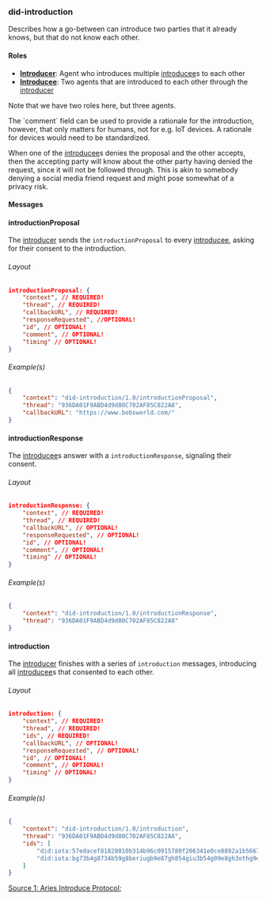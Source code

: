 ### did-introduction

Describes how a go-between can introduce two parties that it already knows, but that do not know each other.

#### Roles
- <u>**Introducer**</u>: Agent who introduces multiple <u>introducee</u>s to each other
- <u>**Introducee**</u>: Two agents that are introduced to each other through the <u>introducer</u>

Note that we have two roles here, but three agents.

The ´comment´ field can be used to provide a rationale for the introduction, however, that only matters for humans, not for e.g. IoT devices. A rationale for devices would need to be standardized.

When one of the <u>introducee</u>s denies the proposal and the other accepts, then the accepting party will know about the other party having denied the request, since it will not be followed through. This is akin to somebody denying a social media friend request and might pose somewhat of a privacy risk.

#### Messages

#### introductionProposal
The <u>introducer</u> sends the `introductionProposal` to every <u>introducee</u>, asking for their consent to the introduction.

###### Layout

```JSON
introductionProposal: {
    "context", // REQUIRED!
    "thread", // REQUIRED!
    "callbackURL", // REQUIRED!
    "responseRequested", //OPTIONAL!
    "id", // OPTIONAL!
    "comment", // OPTIONAL!
    "timing" // OPTIONAL!
}
```

###### Example(s)

```JSON
{
    "context": "did-introduction/1.0/introductionProposal",
    "thread": "936DA01F9ABD4d9d80C702AF85C822A8",
    "callbackURL": "https://www.bobsworld.com/"
}
```

#### introductionResponse
The <u>introducee</u>s answer with a `introductionResponse`, signaling their consent.

###### Layout

```JSON
introductionResponse: {
    "context", // REQUIRED!
    "thread", // REQUIRED!
    "callbackURL", // OPTIONAL!
    "responseRequested", // OPTIONAL!
    "id", // OPTIONAL!
    "comment", // OPTIONAL!
    "timing" // OPTIONAL!
}
```

###### Example(s)

```JSON
{
    "context": "did-introduction/1.0/introductionResponse",
    "thread": "936DA01F9ABD4d9d80C702AF85C822A8"
}
```

#### introduction
The <u>introducer</u> finishes with a series of `introduction` messages, introducing all <u>introducee</u>s that consented to each other.

###### Layout

```JSON
introduction: {
    "context", // REQUIRED!
    "thread", // REQUIRED!
    "ids", // REQUIRED!
    "callbackURL", // OPTIONAL!
    "responseRequested", // OPTIONAL!
    "id", // OPTIONAL!
    "comment", // OPTIONAL!
    "timing" // OPTIONAL!
}
```

###### Example(s)

```JSON
{
    "context": "did-introduction/1.0/introduction",
    "thread": "936DA01F9ABD4d9d80C702AF85C822A8",
    "ids": [
        "did:iota:57edacef81828010b314b96c0915780f206341e0ce8892a1b56678c174eef2e8",
        "did:iota:bg73b4g8734b59g8beriugb9e87gh854giu3b54g09e8gh3othg9ewhg8we7ghb4"
    ]
}
```

[Source 1: Aries Introduce Protocol](https://github.com/hyperledger/aries-rfcs/blob/master/features/0028-introduce/README.md);